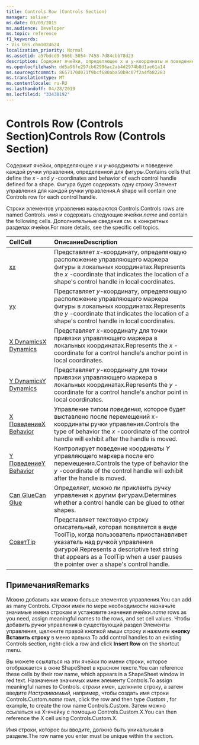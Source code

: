 ```yaml
---
title: Controls Row (Controls Section)
manager: soliver
ms.date: 03/09/2015
ms.audience: Developer
ms.topic: reference
f1_keywords:
- Vis_DSS.chm1024624
localization_priority: Normal
ms.assetid: a57bdcd9-566b-5054-7458-7d84cbb78d23
description: Содержит ячейки, определяющее x и y-координаты и поведение каждой ручки управления, определенной для фигуры. Фигура будет содержать одну строку Элемент управления для каждой ручки управления.
ms.openlocfilehash: dd5a96fe297cb62996ac2ab4d2974b8d1ae61a14
ms.sourcegitcommit: 8657170d071f9bcf680aba50b9c07f2a4fb82283
ms.translationtype: MT
ms.contentlocale: ru-RU
ms.lasthandoff: 04/28/2019
ms.locfileid: "33438192"
---
```

# <a name="controls-row-controls-section"></a><span data-ttu-id="22311-104">Controls Row (Controls Section)</span><span class="sxs-lookup"><span data-stu-id="22311-104">Controls Row (Controls Section)</span></span>

<span data-ttu-id="22311-105">Содержит ячейки, определяющее  *x*  и  *y-координаты*  и поведение каждой ручки управления, определенной для фигуры.</span><span class="sxs-lookup"><span data-stu-id="22311-105">Contains cells that define the  *x*  - and  *y*  -coordinates and behavior of each control handle defined for a shape.</span></span> <span data-ttu-id="22311-106">Фигура будет содержать одну строку Элемент управления для каждой ручки управления.</span><span class="sxs-lookup"><span data-stu-id="22311-106">A shape will contain one Controls row for each control handle.</span></span> 
  
<span data-ttu-id="22311-107">Строки элементов управления называются Controls.</span><span class="sxs-lookup"><span data-stu-id="22311-107">Controls rows are named Controls.</span></span> <span data-ttu-id="22311-108">*имя*  и содержать следующие ячейки.</span><span class="sxs-lookup"><span data-stu-id="22311-108">*name*  and contain the following cells.</span></span> <span data-ttu-id="22311-109">Дополнительные сведения см. в конкретных разделах ячейки.</span><span class="sxs-lookup"><span data-stu-id="22311-109">For more details, see the specific cell topics.</span></span> 
  
|<span data-ttu-id="22311-110">**Cell**</span><span class="sxs-lookup"><span data-stu-id="22311-110">**Cell**</span></span>|<span data-ttu-id="22311-111">**Описание**</span><span class="sxs-lookup"><span data-stu-id="22311-111">**Description**</span></span>|
|:-----|:-----|
|[<span data-ttu-id="22311-112">x</span><span class="sxs-lookup"><span data-stu-id="22311-112">x</span></span>](x-cell-controls-section.md) <br/> |<span data-ttu-id="22311-113">Представляет *x*-координату, определяющую расположение управляющего маркера фигуры в локальных координатах.</span><span class="sxs-lookup"><span data-stu-id="22311-113">Represents the  *x*  -coordinate that indicates the location of a shape's control handle in local coordinates.</span></span>  <br/> |
|[<span data-ttu-id="22311-114">y</span><span class="sxs-lookup"><span data-stu-id="22311-114">y</span></span>](y-cell-controls-section.md) <br/> |<span data-ttu-id="22311-115">Представляет *y*-координату, определяющую расположение управляющего маркера фигуры в локальных координатах.</span><span class="sxs-lookup"><span data-stu-id="22311-115">Represents the  *y*  -coordinate that indicates the location of a shape's control handle in local coordinates.</span></span>  <br/> |
|[<span data-ttu-id="22311-116">X Dynamics</span><span class="sxs-lookup"><span data-stu-id="22311-116">X Dynamics</span></span>](x-dynamics-cell-controls-section.md) <br/> |<span data-ttu-id="22311-117">Представляет *x*-координату для точки привязки управляющего маркера в локальных координатах.</span><span class="sxs-lookup"><span data-stu-id="22311-117">Represents the  *x*  -coordinate for a control handle's anchor point in local coordinates.</span></span>  <br/> |
|[<span data-ttu-id="22311-118">Y Dynamics</span><span class="sxs-lookup"><span data-stu-id="22311-118">Y Dynamics</span></span>](y-dynamics-cell-controls-section.md) <br/> |<span data-ttu-id="22311-119">Представляет *y*-координату для точки привязки управляющего маркера в локальных координатах.</span><span class="sxs-lookup"><span data-stu-id="22311-119">Represents the  *y*  -coordinate for a control handle's anchor point in local coordinates.</span></span>  <br/> |
|[<span data-ttu-id="22311-120">X Поведение</span><span class="sxs-lookup"><span data-stu-id="22311-120">X Behavior</span></span>](x-behavior-cell-controls-section.md) <br/> |<span data-ttu-id="22311-121">Управление типом  *поведения,*  которое будет выставлено после перемещений х-координаты ручки управления.</span><span class="sxs-lookup"><span data-stu-id="22311-121">Controls the type of behavior the  *x*  -coordinate of the control handle will exhibit after the handle is moved.</span></span>  <br/> |
|[<span data-ttu-id="22311-122">Y Поведение</span><span class="sxs-lookup"><span data-stu-id="22311-122">Y Behavior</span></span>](y-behavior-cell-controls-section.md) <br/> |<span data-ttu-id="22311-123">Контролирует поведение координаты *Y* управляющего маркера после его перемещения.</span><span class="sxs-lookup"><span data-stu-id="22311-123">Controls the type of behavior the  *y*  -coordinate of the control handle will exhibit after the handle is moved.</span></span>  <br/> |
|[<span data-ttu-id="22311-124">Can Glue</span><span class="sxs-lookup"><span data-stu-id="22311-124">Can Glue</span></span>](can-glue-cell-controls-section.md) <br/> |<span data-ttu-id="22311-125">Определяет, можно ли приклеить ручку управления к другим фигурам.</span><span class="sxs-lookup"><span data-stu-id="22311-125">Determines whether a control handle can be glued to other shapes.</span></span>  <br/> |
|[<span data-ttu-id="22311-126">Совет</span><span class="sxs-lookup"><span data-stu-id="22311-126">Tip</span></span>](tip-cell-controls-section.md) <br/> |<span data-ttu-id="22311-127">Представляет текстовую строку описательный, которая появляется в виде ToolTip, когда пользователь приостанавливет указатель над ручкой управления фигурой.</span><span class="sxs-lookup"><span data-stu-id="22311-127">Represents a descriptive text string that appears as a ToolTip when a user pauses the pointer over a shape's control handle.</span></span>  <br/> |
   
## <a name="remarks"></a><span data-ttu-id="22311-128">Примечания</span><span class="sxs-lookup"><span data-stu-id="22311-128">Remarks</span></span>

 <span data-ttu-id="22311-129">Можно добавить как можно больше элементов управления.</span><span class="sxs-lookup"><span data-stu-id="22311-129">You can add as many Controls.</span></span>  <span data-ttu-id="22311-130">*Строки*  имен по мере необходимости назначьте значимые имена строкам и установите значения ячейки.</span><span class="sxs-lookup"><span data-stu-id="22311-130">*name*  rows as you need, assign meaningful names to the rows, and set cell values.</span></span> <span data-ttu-id="22311-131">Чтобы добавить ручки управления в существующий раздел Элементы управления, щелкните правой кнопкой мыши строку и нажмите **кнопку Вставить строку** в меню ярлыка.</span><span class="sxs-lookup"><span data-stu-id="22311-131">To add control handles to an existing Controls section, right-click a row and click **Insert Row** on the shortcut menu.</span></span> 
  
<span data-ttu-id="22311-132">Вы можете ссылаться на эти ячейки по имени строки, которое отображается в окне ShapeSheet в красном тексте.</span><span class="sxs-lookup"><span data-stu-id="22311-132">You can reference these cells by their row name, which appears in a ShapeSheet window in red text.</span></span> <span data-ttu-id="22311-133">Назначение значимых имен элементу Controls.</span><span class="sxs-lookup"><span data-stu-id="22311-133">To assign meaningful names to Controls.</span></span> <span data-ttu-id="22311-134">*строки*  имен, щелкните строку, а затем введите  *Настраиваемый,*  например, чтобы создать имя строки Controls.Custom.</span><span class="sxs-lookup"><span data-stu-id="22311-134">*name*  rows, click the row and then type  *Custom*  , for example, to create the row name Controls.Custom.</span></span> <span data-ttu-id="22311-135">Затем можно ссылаться на X-ячейку с помощью Controls.Custom.X.</span><span class="sxs-lookup"><span data-stu-id="22311-135">You can then reference the X cell using Controls.Custom.X.</span></span> 
  
<span data-ttu-id="22311-136">Имя строки, которое вы вводите, должно быть уникальным в разделе.</span><span class="sxs-lookup"><span data-stu-id="22311-136">The row name you enter must be unique within the section.</span></span>
  

